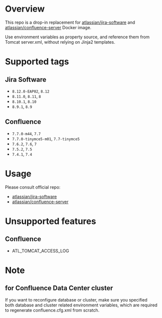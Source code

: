 # Overview

This repo is a drop-in replacement for [atlassian/jira-software](https://hub.docker.com/r/atlassian/jira-software) and [atlassian/confluence-server](https://hub.docker.com/r/atlassian/confluence-server/) Docker image.

Use environment variables as property source, and reference them from Tomcat server.xml, without relying on Jinja2 templates.

# Supported tags

## Jira Software

* `8.12.0-EAP02`, `8.12`
* `8.11.0`, `8.11`, `8`
* `8.10.1`, `8.10`
* `8.9.1`, `8.9`

## Confluence

* `7.7.0-m44`, `7.7`
* `7.7.0-tinymce5-m01`, `7.7-tinymce5`
* `7.6.2`, `7.6`, `7`
* `7.5.2`, `7.5`
* `7.4.1`, `7.4`

# Usage

Please consult official repo:

* [atlassian/jira-software](https://hub.docker.com/r/atlassian/jira-software/)
* [atlassian/confluence-server](https://hub.docker.com/r/atlassian/confluence-server/)

# Unsupported features

## Confluence

* ATL_TOMCAT_ACCESS_LOG

# Note

## for Confluence Data Center cluster

If you want to reconfigure database or cluster, make sure you specified both database and cluster related environment variables, which are required to regenerate confluence.cfg.xml from scratch.
